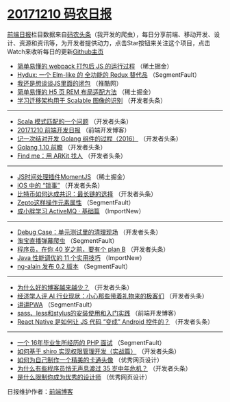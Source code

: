# [20171210 码农日报](http://hao.caibaojian.com/date/2017/12/10)

[前端日报](http://caibaojian.com/c/news)栏目数据来自[码农头条](http://hao.caibaojian.com/)（我开发的爬虫），每日分享前端、移动开发、设计、资源和资讯等，为开发者提供动力，点击Star按钮来关注这个项目，点击Watch来收听每日的更新[Github主页](https://github.com/kujian/frontendDaily)
* [简单易懂的 webpack 打包后 JS 的运行过程](http://hao.caibaojian.com/59231.html) （稀土掘金）
* [Hydux: 一个 Elm-like 的 全功能的 Redux 替代品](http://hao.caibaojian.com/59225.html) （SegmentFault）
* [我还是想谈谈JS里面的闭包](http://hao.caibaojian.com/59227.html) （推酷网）
* [简单易懂的 H5 页 REM 布局适配方法](http://hao.caibaojian.com/59230.html) （稀土掘金）
* [学习迁移架构用于 Scalable 图像的识别](http://hao.caibaojian.com/59186.html) （开发者头条）

***
* [Scala 模式匹配的一个问题](http://hao.caibaojian.com/59188.html) （开发者头条）
* [20171210 前端开发日报](http://hao.caibaojian.com/59255.html) （前端开发博客）
* [记一次结对开发 Golang 组件的过程（2016）](http://hao.caibaojian.com/59179.html) （开发者头条）
* [Golang 1.10 前瞻](http://hao.caibaojian.com/59191.html) （开发者头条）
* [Find me：用 ARKit 找人](http://hao.caibaojian.com/59192.html) （开发者头条）

***
* [JS时间处理插件MomentJS](http://hao.caibaojian.com/59229.html) （稀土掘金）
* [iOS 中的 “锁事”](http://hao.caibaojian.com/59185.html) （开发者头条）
* [比特币如何达成共识：最长链的选择](http://hao.caibaojian.com/59196.html) （开发者头条）
* [Zepto这样操作元素属性](http://hao.caibaojian.com/59220.html) （SegmentFault）
* [成小胖学习 ActiveMQ · 基础篇](http://hao.caibaojian.com/59253.html) （ImportNew）

***
* [Debug Case：单元测试里的清理现场](http://hao.caibaojian.com/59187.html) （开发者头条）
* [淘宝直播弹幕爬虫](http://hao.caibaojian.com/59221.html) （SegmentFault）
* [程序员，在你 40 岁之前，要有个 plan B](http://hao.caibaojian.com/59177.html) （开发者头条）
* [Java 性能调优的 11 个实用技巧](http://hao.caibaojian.com/59254.html) （ImportNew）
* [ng-alain 发布 0.2 版本](http://hao.caibaojian.com/59222.html) （SegmentFault）

***
* [为什么好的博客越来越少？](http://hao.caibaojian.com/59178.html) （开发者头条）
* [经济学人评 AI 行业现状：小心那些带着礼物来的极客们](http://hao.caibaojian.com/59189.html) （开发者头条）
* [讲讲PWA](http://hao.caibaojian.com/59223.html) （SegmentFault）
* [sass、less和stylus的安装使用和入门实践](http://hao.caibaojian.com/59256.html) （前端开发博客）
* [React Native 是如何让 JS 代码 “变成” Android 控件的？](http://hao.caibaojian.com/59190.html) （开发者头条）

***
* [一个 16年毕业生所经历的 PHP 面试](http://hao.caibaojian.com/59224.html) （SegmentFault）
* [如何基于 shiro 实现权限管理开发（实战篇）](http://hao.caibaojian.com/59180.html) （开发者头条）
* [如何为自己制作一个精美的卡通头像](http://hao.caibaojian.com/59258.html) （优秀网页设计）
* [为什么有些程序员悄无声息渡过 35 岁中年危机？](http://hao.caibaojian.com/59181.html) （开发者头条）
* [是什么限制你成为优秀的设计师](http://hao.caibaojian.com/59259.html) （优秀网页设计）

日报维护作者：[前端博客](http://caibaojian.com/) 